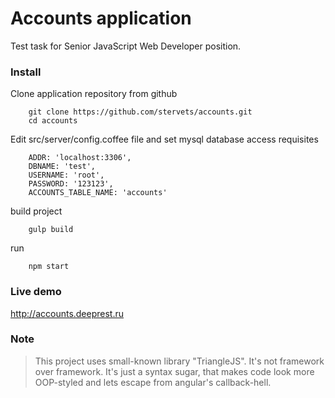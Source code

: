 # Accounts application
Test task for Senior JavaScript Web Developer position.

### Install
Clone application repository from github
```
    git clone https://github.com/stervets/accounts.git
    cd accounts
```
Edit src/server/config.coffee file and set mysql database access requisites
```
    ADDR: 'localhost:3306',
    DBNAME: 'test',
    USERNAME: 'root',
    PASSWORD: '123123',
    ACCOUNTS_TABLE_NAME: 'accounts'
```
build project
```
    gulp build
```
run
```
    npm start
```

### Live demo
http://accounts.deeprest.ru

### Note
> This project uses small-known library "TriangleJS". It's not framework over framework. It's just a syntax sugar, that makes code look more OOP-styled and lets escape from angular's callback-hell.